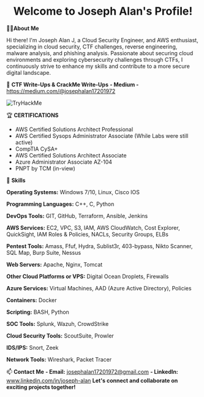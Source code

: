 <div align="center">
  <h1>Welcome to Joseph Alan's Profile!</h1>
</div>

🧑‍💻**About Me**

Hi there! I'm Joseph Alan J, a Cloud Security Engineer, and AWS enthusiast, specializing in cloud security, CTF challenges, reverse engineering, malware analysis, and phishing analysis. Passionate about securing cloud environments and exploring cybersecurity challenges through CTFs, I continuously strive to enhance my skills and contribute to a more secure digital landscape.

🌟 **CTF Write-Ups & CrackMe Write-Ups**
**- Medium -** https://medium.com/@josephalan17201972


<img src="https://tryhackme-badges.s3.amazonaws.com/josephalan172019.png" alt="TryHackMe">


🏆 **CERTIFICATIONS**

- AWS Certified Solutions Architect Professional
- AWS Certified Sysops Administrator Associate (While Labs were still active)
- CompTIA CySA+
- AWS Certified Solutions Architect Associate
- Azure Administrator Associate AZ-104
- PNPT by TCM (in-view)

🚀 **Skills**

**Operating Systems:** Windows 7/10, Linux, Cisco IOS

**Programming Languages:** C++, C, Python

**DevOps Tools:** GIT, GitHub, Terraform, Ansible, Jenkins

**AWS Services:** EC2, VPC, S3, IAM, AWS CloudWatch, Cost Explorer, QuickSight, IAM Roles & Policies, NACLs, Security Groups, ELBs

**Pentest Tools:** Amass, Ffuf, Hydra, Sublist3r, 403-bypass, Nikto Scanner, SQL Map, Burp Suite, Nessus

**Web Servers:** Apache, Nginx, Tomcat

**Other Cloud Platforms or VPS:** Digital Ocean Droplets, Firewalls

**Azure Services:** Virtual Machines, AAD (Azure Active Directory), Policies

**Containers:** Docker

**Scripting:** BASH, Python

**SOC Tools:** Splunk, Wazuh, CrowdStrike

**Cloud Security Tools:** ScoutSuite, Prowler

**IDS/IPS:** Snort, Zeek

**Network Tools:** Wireshark, Packet Tracer

📫 **Contact Me**
**- Email:** josephalan17201972@gmail.com
**- LinkedIn:** www.linkedin.com/in/joseph-alan
**Let's connect and collaborate on exciting projects together!**
